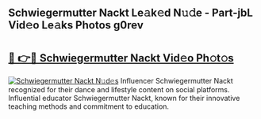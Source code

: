 ## Schwiegermutter Nackt Le𝚊k𝚎d N𝚞𝚍e - Part-jbL Vid𝚎o Le𝚊ks Photos g0rev

# <h2><a href="http://fb6eix.evod.top/?m=Schwiegermutter+Nackt">🔗 👉🔴 Schwiegermutter Nackt Vid𝚎o Ph𝚘t𝚘s</a></h2>

[![Schwiegermutter Nackt N𝚞d𝚎s](https://i.imgur.com/8V9OHl7.gif)](http://fb6eix.evod.top/?m=Schwiegermutter+Nackt)
Influencer Schwiegermutter Nackt recognized for their dance and lifestyle content on social platforms. Influential educator Schwiegermutter Nackt, known for their innovative teaching methods and commitment to education. 
